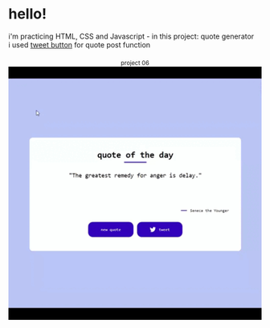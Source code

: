 # hello!

i'm practicing HTML, CSS and Javascript - in this project: 
quote generator
<br>
i used [tweet button](https://developer.twitter.com/en/docs/twitter-for-websites/tweet-button/overview) for quote post function

<p align="center"> 
    <sub> project 06 </sub>
    <img src= "./img/gt-quote-generator.gif" />
</p>

